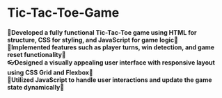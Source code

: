 # Tic-Tac-Toe-Game
<h4>
🎁Developed a fully functional Tic-Tac-Toe game using HTML for structure, CSS for styling, and JavaScript for game logic🎑<br>
🎀Implemented features such as player turns, win detection, and game reset functionality👔<br>
👓Designed a visually appealing user interface with responsive layout using CSS Grid and Flexbox🎨<br>
🥽Utilized JavaScript to handle user interactions and update the game state dynamically🎪</h4>
